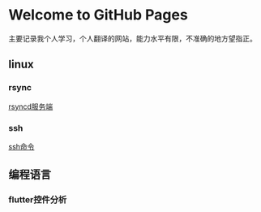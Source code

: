 # Welcome to GitHub Pages

主要记录我个人学习，个人翻译的网站，能力水平有限，不准确的地方望指正。

## linux

### rsync

[rsyncd服务端](/rsync/rsync-conf/1rsync.md)

### ssh

[ssh命令](/ssh/ssh/1ssh.md)

## 编程语言

### flutter控件分析